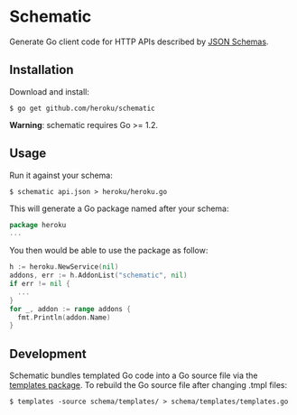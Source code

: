 # Schematic

Generate Go client code for HTTP APIs described by [JSON Schemas](http://json-schema.org/).

## Installation

Download and install:

```console
$ go get github.com/heroku/schematic
```

**Warning**: schematic requires Go >= 1.2.

## Usage

Run it against your schema:

```console
$ schematic api.json > heroku/heroku.go 
```

This will generate a Go package named after your schema:

```go
package heroku
...
```

You then would be able to use the package as follow:

```go
h := heroku.NewService(nil)
addons, err := h.AddonList("schematic", nil)
if err != nil {
  ...
}
for _, addon := range addons {
  fmt.Println(addon.Name)
}
```

## Development

Schematic bundles templated Go code into a Go source file via the
[templates package](https://github.com/cyberdelia/templates). To rebuild
the Go source file after changing .tmpl files:

```console
$ templates -source schema/templates/ > schema/templates/templates.go
```
